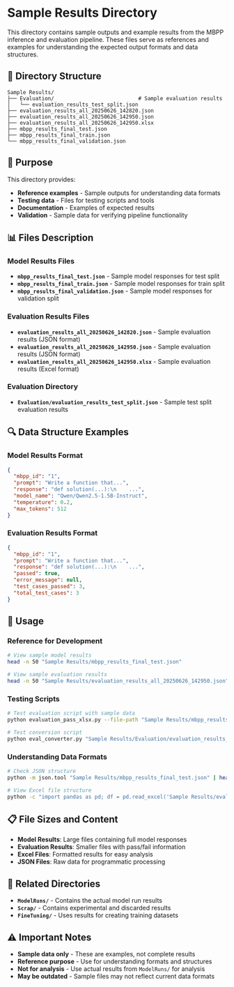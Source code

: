 # Sample Results Directory

This directory contains sample outputs and example results from the MBPP inference and evaluation pipeline. These files serve as references and examples for understanding the expected output formats and data structures.

## 📁 Directory Structure

```
Sample Results/
├── Evaluation/                           # Sample evaluation results
│   └── evaluation_results_test_split.json
├── evaluation_results_all_20250626_142820.json
├── evaluation_results_all_20250626_142950.json
├── evaluation_results_all_20250626_142950.xlsx
├── mbpp_results_final_test.json
├── mbpp_results_final_train.json
└── mbpp_results_final_validation.json
```

## 🎯 Purpose

This directory provides:
- **Reference examples** - Sample outputs for understanding data formats
- **Testing data** - Files for testing scripts and tools
- **Documentation** - Examples of expected results
- **Validation** - Sample data for verifying pipeline functionality

## 📊 Files Description

### Model Results Files
- **`mbpp_results_final_test.json`** - Sample model responses for test split
- **`mbpp_results_final_train.json`** - Sample model responses for train split
- **`mbpp_results_final_validation.json`** - Sample model responses for validation split

### Evaluation Results Files
- **`evaluation_results_all_20250626_142820.json`** - Sample evaluation results (JSON format)
- **`evaluation_results_all_20250626_142950.json`** - Sample evaluation results (JSON format)
- **`evaluation_results_all_20250626_142950.xlsx`** - Sample evaluation results (Excel format)

### Evaluation Directory
- **`Evaluation/evaluation_results_test_split.json`** - Sample test split evaluation results

## 🔍 Data Structure Examples

### Model Results Format
```json
{
  "mbpp_id": "1",
  "prompt": "Write a function that...",
  "response": "def solution(...):\n    ...",
  "model_name": "Qwen/Qwen2.5-1.5B-Instruct",
  "temperature": 0.2,
  "max_tokens": 512
}
```

### Evaluation Results Format
```json
{
  "mbpp_id": "1",
  "prompt": "Write a function that...",
  "response": "def solution(...):\n    ...",
  "passed": true,
  "error_message": null,
  "test_cases_passed": 3,
  "total_test_cases": 3
}
```

## 🚀 Usage

### Reference for Development
```bash
# View sample model results
head -n 50 "Sample Results/mbpp_results_final_test.json"

# View sample evaluation results
head -n 50 "Sample Results/evaluation_results_all_20250626_142950.json"
```

### Testing Scripts
```bash
# Test evaluation script with sample data
python evaluation_pass_xlsx.py --file-path "Sample Results/mbpp_results_final_test.json"

# Test conversion script
python eval_converter.py "Sample Results/Evaluation/evaluation_results_test_split.json"
```

### Understanding Data Formats
```bash
# Check JSON structure
python -m json.tool "Sample Results/mbpp_results_final_test.json" | head -n 100

# View Excel file structure
python -c "import pandas as pd; df = pd.read_excel('Sample Results/evaluation_results_all_20250626_142950.xlsx'); print(df.head())"
```

## 📋 File Sizes and Content

- **Model Results**: Large files containing full model responses
- **Evaluation Results**: Smaller files with pass/fail information
- **Excel Files**: Formatted results for easy analysis
- **JSON Files**: Raw data for programmatic processing

## 🔗 Related Directories

- **`ModelRuns/`** - Contains the actual model run results
- **`Scrap/`** - Contains experimental and discarded results
- **`FineTuning/`** - Uses results for creating training datasets

## ⚠️ Important Notes

- **Sample data only** - These are examples, not complete results
- **Reference purpose** - Use for understanding formats and structures
- **Not for analysis** - Use actual results from `ModelRuns/` for analysis
- **May be outdated** - Sample files may not reflect current data formats 